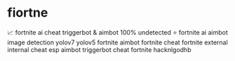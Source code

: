 # fiortne
📈 fortnite ai cheat triggerbot &amp; aimbot 100% undetected ⭐ fortnite ai aimbot image detection yolov7 yolov5 fortnite aimbot fortnite cheat fortnite external internal cheat esp aimbot triggerbot cheat fortnite hacknlgodhb
 
 

